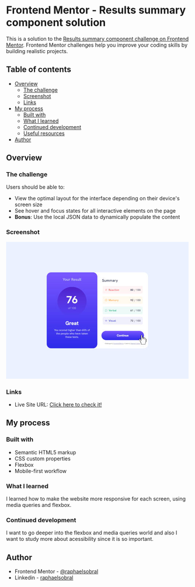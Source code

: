 # Frontend Mentor - Results summary component solution

This is a solution to the [Results summary component challenge on Frontend Mentor](https://www.frontendmentor.io/challenges/results-summary-component-CE_K6s0maV). Frontend Mentor challenges help you improve your coding skills by building realistic projects. 

## Table of contents

- [Overview](#overview)
  - [The challenge](#the-challenge)
  - [Screenshot](#screenshot)
  - [Links](#links)
- [My process](#my-process)
  - [Built with](#built-with)
  - [What I learned](#what-i-learned)
  - [Continued development](#continued-development)
  - [Useful resources](#useful-resources)
- [Author](#author)

## Overview

### The challenge

Users should be able to:

- View the optimal layout for the interface depending on their device's screen size
- See hover and focus states for all interactive elements on the page
- **Bonus**: Use the local JSON data to dynamically populate the content

### Screenshot

![Challenge Screenshot](assets/images/scr.jpg)

### Links

- Live Site URL: [Click here to check it!](https://raphaelsobral.github.io/studies/challenge-005/index.html)

## My process

### Built with

- Semantic HTML5 markup
- CSS custom properties
- Flexbox
- Mobile-first workflow

### What I learned

 I learned how to make the website more responsive for each screen, using media queries and flexbox. 

### Continued development

 I want to go deeper into the flexbox and media queries world and also I want to study more about acessibility since it is so important. 

## Author

- Frontend Mentor - [@raphaelsobral](https://www.frontendmentor.io/profile/raphaelsobral)
- Linkedin - [raphaelsobral](https://www.linkedin.com/in/raphael-sobral-38766430b/)
